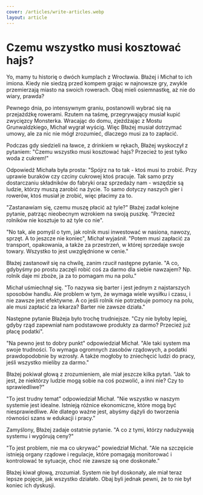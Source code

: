 ```yaml
---
cover: /articles/write-articles.webp
layout: article
---
```


# Czemu wszystko musi kosztować hajs?
  
Yo, mamy tu historię o dwóch kumplach z Wrocławia. Błażej i Michał to ich imiona. Kiedy nie siedzą przed kompem grając w najnowsze gry, zwykle przemierzają miasto na swoich rowerach. Obaj mieli osiemnastkę, aż nie do wiary, prawda?

Pewnego dnia, po intensywnym graniu, postanowili wybrać się na przejażdżkę rowerami. Rzutem na taśmę, przegrywający musiał kupić zwycięzcy Monsterka. Wracając do domu, zjeżdżając z Mostu Grunwaldzkiego, Michał wygrał wyścig. Więc Błażej musiał dotrzymać umowy, ale za nic nie mógł zrozumieć, dlaczego musi za to zapłacić.

Podczas gdy siedzieli na ławce, z drinkiem w rękach, Błażej wyskoczył z pytaniem: "Czemu wszystko musi kosztować hajs? Przecież to jest tylko woda z cukrem!"

Odpowiedź Michała była prosta: "Spójrz na to tak - ktoś musi to zrobić. Przy uprawie buraków czy czciny cukrowej ktoś pracuje. Tak samo przy dostarczaniu składników do fabryki oraz sprzedaży nam - wszędzie są ludzie, którzy muszą zarobić na życie. To samo dotyczy naszych gier i rowerów, ktoś musiał je zrobić, więc płacimy za to.

"Zastanawiam się, czemu muszę płacić aż tyle?" Błażej zadał kolejne pytanie, patrząc nieobecnym wzrokiem na swoją puszkę. "Przecież rolników nie kosztuje to aż tyle co nie".

"No tak, ale pomyśl o tym, jak rolnik musi inwestować w nasiona, nawozy, sprzęt. A to jeszcze nie koniec", Michał wyjaśnił. "Potem musi zapłacić za transport, opakowania, a także za przestrzeń, w której sprzedaje swoje towary. Wszystko to jest uwzględnione w cenie."

Błażej zastanowił się na chwilę, zanim rzucił następne pytanie. "A co, gdybyśmy po prostu zaczęli robić coś za darmo dla siebie nawzajem? Np. rolnik daje mi zboże, ja za to pomagam mu na polu."

Michał uśmiechnął się. "To nazywa się barter i jest jednym z najstarszych sposobów handlu. Ale problem w tym, że wymaga wiele wysiłku i czasu, i nie zawsze jest efektywne. A co jeśli rolnik nie potrzebuje pomocy na polu, ale musi zapłacić za lekarza? Barter nie zawsze działa."

Następne pytanie Błażeja było trochę trudniejsze. "Czy nie byłoby lepiej, gdyby rząd zapewniał nam podstawowe produkty za darmo? Przecież już płacę podatki".

"Na pewno jest to dobry punkt" odpowiedział Michał. "Ale taki system ma swoje trudności. To wymaga ogromnych zasobów rządowych, a podatki prawdopodobnie by wzrosły. A także mogłoby to zniechęcić ludzi do pracy, jeśli wszystko mieliby za darmo."

Błażej pokiwał głową z zrozumieniem, ale miał jeszcze kilka pytań. "Jak to jest, że niektórzy ludzie mogą sobie na coś pozwolić, a inni nie? Czy to sprawiedliwe?"

"To jest trudny temat" odpowiedział Michał. "Nie wszystko w naszym systemie jest idealne. Istnieją różnice ekonomiczne, które mogą być niesprawiedliwe. Ale dlatego ważne jest, abyśmy dążyli do tworzenia równości szans w edukacji i pracy."

Zamyślony, Błażej zadaje ostatnie pytanie. "A co z tymi, którzy nadużywają systemu i wygórują ceny?"

"To jest problem, nie ma co ukrywać" powiedział Michał. "Ale na szczęście istnieją organy rządowe i regulacje, które pomagają monitorować i kontrolować te sytuacje, choć nie zawsze są one doskonałe."

Błażej kiwał głową, zrozumiał. System nie był doskonały, ale miał teraz lepsze pojęcie, jak wszystko działało. Obaj byli jednak pewni, że to nie był koniec ich dyskusji.

